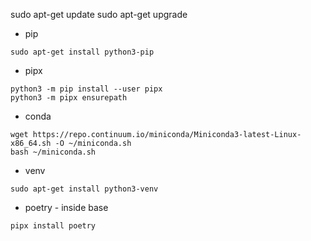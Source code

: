 sudo apt-get update
sudo apt-get upgrade

* pip 

```
sudo apt-get install python3-pip
```

* pipx

```
python3 -m pip install --user pipx
python3 -m pipx ensurepath
```

* conda

```
wget https://repo.continuum.io/miniconda/Miniconda3-latest-Linux-x86_64.sh -O ~/miniconda.sh
bash ~/miniconda.sh
```

* venv

```
sudo apt-get install python3-venv
```

* poetry - inside base

```
pipx install poetry
```
